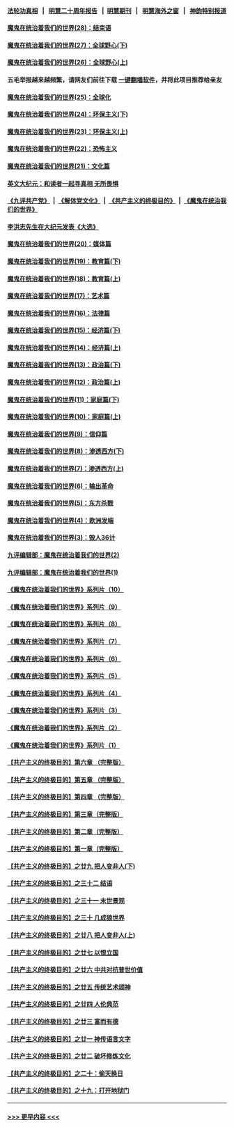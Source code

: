 #### [法轮功真相](https://github.com/gfw-breaker/truth/blob/master/README.md?t=0) &nbsp;&nbsp;|&nbsp;&nbsp; [明慧二十周年报告](https://github.com/gfw-breaker/mh-reports/blob/master/README.md?t=0) &nbsp;&nbsp;|&nbsp;&nbsp;[明慧期刊](https://github.com/gfw-breaker/mh-qikan) &nbsp;&nbsp;|&nbsp;&nbsp; [明慧海外之窗](https://github.com/gfw-breaker/mh-news/blob/master/README.md?t=0) &nbsp;&nbsp;|&nbsp;&nbsp; [神韵特别报道](https://github.com/gfw-breaker/mh-news/blob/master/shenyun.md?t=0)
#### [魔鬼在统治着我们的世界(28)：结束语](../pages/nsc422/n10936246.md?t=07081551) 
#### [魔鬼在统治着我们的世界(27)：全球野心(下)](../pages/nsc422/n10928319.md?t=07081551) 
#### [魔鬼在统治着我们的世界(26)：全球野心(上)](../pages/nsc422/n10900318.md?t=07081551) 
#### 五毛举报越来越频繁，请网友们前往下载 [一键翻墙软件](https://github.com/gfw-breaker/ssr-accounts)，并将此项目推荐给亲友
#### [魔鬼在统治着我们的世界(25)：全球化](../pages/nsc422/n10788205.md?t=07081551) 
#### [魔鬼在统治着我们的世界(24)：环保主义(下)](../pages/nsc422/n10695307.md?t=07081551) 
#### [魔鬼在统治着我们的世界(23)：环保主义(上)](../pages/nsc422/n10688613.md?t=07081551) 
#### [魔鬼在统治着我们的世界(22)：恐怖主义](../pages/nsc422/n10614727.md?t=07081551) 
#### [魔鬼在统治着我们的世界(21)：文化篇](../pages/nsc422/n10597706.md?t=07081551) 
#### [英文大纪元：和读者一起寻真相 无所畏惧](../pages/nsc422/n12542027.md?t=07081551) 
#### [《九评共产党》](https://github.com/begood0513/9ping.md/blob/master/README.md) &nbsp;|&nbsp; [《解体党文化》](../../../../jtdwh.md/blob/master/README.md)  &nbsp;|&nbsp; [《共产主义的终极目的》](../../../../gczydzjmd.md/blob/master/README.md) &nbsp;|&nbsp; [《魔鬼在统治我们的世界》](../../../../mgztzwmdsj.md/blob/master/README.md) 
#### [李洪志先生在大纪元发表《大选》](../pages/nsc422/n12534746.md?t=07081551) 
#### [魔鬼在统治着我们的世界(20)：媒体篇](../pages/nsc422/n10586579.md?t=07081551) 
#### [魔鬼在统治着我们的世界(19)：教育篇(下)](../pages/nsc422/n10564808.md?t=07081551) 
#### [魔鬼在统治着我们的世界(18)：教育篇(上)](../pages/nsc422/n10526970.md?t=07081551) 
#### [魔鬼在统治着我们的世界(17)：艺术篇](../pages/nsc422/n10499093.md?t=07081551) 
#### [魔鬼在统治着我们的世界(16)：法律篇](../pages/nsc422/n10485969.md?t=07081551) 
#### [魔鬼在统治着我们的世界(15)：经济篇(下)](../pages/nsc422/n10469975.md?t=07081551) 
#### [魔鬼在统治着我们的世界(14)：经济篇(上)](../pages/nsc422/n10457370.md?t=07081551) 
#### [魔鬼在统治着我们的世界(13)：政治篇(下)](../pages/nsc422/n10448270.md?t=07081551) 
#### [魔鬼在统治着我们的世界(12)：政治篇(上)](../pages/nsc422/n10444576.md?t=07081551) 
#### [魔鬼在统治着我们的世界(11)：家庭篇(下)](../pages/nsc422/n10440961.md?t=07081551) 
#### [魔鬼在统治着我们的世界(10)：家庭篇(上)](../pages/nsc422/n10435448.md?t=07081551) 
#### [魔鬼在统治着我们的世界(9)：信仰篇](../pages/nsc422/n10432159.md?t=07081551) 
#### [魔鬼在统治着我们的世界(8)：渗透西方(下)](../pages/nsc422/n10429603.md?t=07081551) 
#### [魔鬼在统治着我们的世界(7)：渗透西方(上)](../pages/nsc422/n10426013.md?t=07081551) 
#### [魔鬼在统治着我们的世界(6)：输出革命](../pages/nsc422/n10421536.md?t=07081551) 
#### [魔鬼在统治着我们的世界(5)：东方杀戮](../pages/nsc422/n10417707.md?t=07081551) 
#### [魔鬼在统治着我们的世界(4)：欧洲发端](../pages/nsc422/n10414890.md?t=07081551) 
#### [魔鬼在统治着我们的世界(3)：毁人36计](../pages/nsc422/n10411583.md?t=07081551) 
#### [九评编辑部：魔鬼在统治着我们的世界(2)](../pages/nsc422/n10410036.md?t=07081551) 
#### [九评编辑部：魔鬼在统治着我们的世界(1)](../pages/nsc422/n10406825.md?t=07081551) 
#### [《魔鬼在统治着我们的世界》系列片（10）](../pages/nsc422/n12292670.md?t=07081551) 
#### [《魔鬼在统治着我们的世界》系列片（9）](../pages/nsc422/n12290859.md?t=07081551) 
#### [《魔鬼在统治着我们的世界》系列片（8）](../pages/nsc422/n12287445.md?t=07081551) 
#### [《魔鬼在统治着我们的世界》系列片（7）](../pages/nsc422/n12283425.md?t=07081551) 
#### [《魔鬼在统治着我们的世界》系列片（6）](../pages/nsc422/n12282314.md?t=07081551) 
#### [《魔鬼在统治着我们的世界》系列片（5）](../pages/nsc422/n12281419.md?t=07081551) 
#### [《魔鬼在统治着我们的世界》系列片（4）](../pages/nsc422/n12274024.md?t=07081551) 
#### [《魔鬼在统治着我们的世界》系列片（3）](../pages/nsc422/n12271322.md?t=07081551) 
#### [《魔鬼在统治着我们的世界》系列片（2）](../pages/nsc422/n12269049.md?t=07081551) 
#### [《魔鬼在统治着我们的世界》系列片（1）](../pages/nsc422/n12267575.md?t=07081551) 
#### [【共产主义的终极目的】第六章 （完整版）](../pages/nsc422/n11428913.md?t=07081551) 
#### [【共产主义的终极目的】第五章 （完整版）](../pages/nsc422/n11428912.md?t=07081551) 
#### [【共产主义的终极目的】第四章 （完整版）](../pages/nsc422/n11428907.md?t=07081551) 
#### [【共产主义的终极目的】第三章（完整版）](../pages/nsc422/n11428848.md?t=07081551) 
#### [【共产主义的终极目的】第二章（完整版）](../pages/nsc422/n11428831.md?t=07081551) 
#### [【共产主义的终极目的】第一章（完整版）](../pages/nsc422/n11417651.md?t=07081551) 
#### [【共产主义的终极目的】之廿九 把人变非人(下)](../pages/nsc422/n11344140.md?t=07081551) 
#### [【共产主义的终极目的】之三十二 结语](../pages/nsc422/n11360535.md?t=07081551) 
#### [【共产主义的终极目的】之三十一 末世景观](../pages/nsc422/n11351129.md?t=07081551) 
#### [【共产主义的终极目的】之三十 几成狼世界](../pages/nsc422/n11348280.md?t=07081551) 
#### [【共产主义的终极目的】之廿八 把人变非人(上)](../pages/nsc422/n11340492.md?t=07081551) 
#### [【共产主义的终极目的】之廿七 以恨立国](../pages/nsc422/n11336944.md?t=07081551) 
#### [【共产主义的终极目的】之廿六 中共对抗普世价值](../pages/nsc422/n11324785.md?t=07081551) 
#### [【共产主义的终极目的】之廿五 传统艺术颂神](../pages/nsc422/n11296396.md?t=07081551) 
#### [【共产主义的终极目的】之廿四 人伦典范](../pages/nsc422/n11296397.md?t=07081551) 
#### [【共产主义的终极目的】之廿三 富而有德](../pages/nsc422/n11283598.md?t=07081551) 
#### [【共产主义的终极目的】之廿一 神传语言文字](../pages/nsc422/n11263265.md?t=07081551) 
#### [【共产主义的终极目的】之廿二 破坏修炼文化](../pages/nsc422/n11245728.md?t=07081551) 
#### [【共产主义的终极目的】之二十：偷天换日](../pages/nsc422/n11238846.md?t=07081551) 
#### [【共产主义的终极目的】之十九：打开地狱门](../pages/nsc422/n11206376.md?t=07081551) 

----
#### [ >>> 更早内容 <<< ](../indexes/nsc422-earlier.md)
